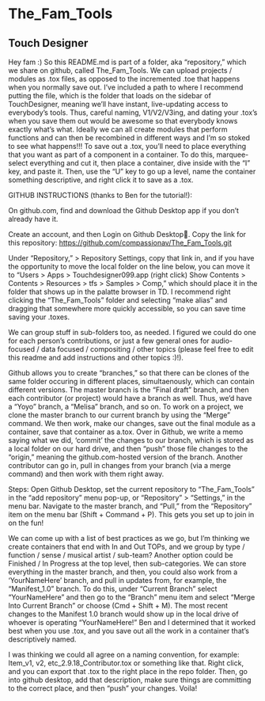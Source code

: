 # The_Fam_Tools
## Touch Designer
Hey fam :) 
So this README.md is part of a folder, aka “repository,” which we share on github, called The_Fam_Tools. We can upload projects / modules as .tox files, as opposed to the incremented .toe that happens when you normally save out. I’ve included a path to where I recommend putting the file, which is the folder that loads on the sidebar of TouchDesigner, meaning we’ll have instant, live-updating access to everybody’s tools. Thus, careful naming, V1/V2/V3ing, and dating your .tox’s when you save them out would be awesome so that everybody knows exactly what’s what. Ideally we can all create modules that perform functions and can then be recombined in different ways and I’m so stoked to see what happens!!! To save out a .tox, you’ll need to place everything that you want as part of a component in a container. To do this, marquee-select everything and cut it, then place a container, dive inside with the “I” key, and paste it. Then, use the “U” key to go up a level, name the container something descriptive, and right click it to save as a .tox. 

GITHUB INSTRUCTIONS (thanks to Ben for the tutorial!):

On github.com, find and download the Github Desktop app if you don’t already have it. 

Create an account, and then Login on Github Desktop. 
Copy the link for this repository: https://github.com/compassionav/The_Fam_Tools.git

Under “Repository,” > Repository Settings, copy that link in, and if you have the opportunity to move the local folder on the line below, you can move it to “Users > Apps > Touchdesigner099.app (right click) Show Contents > Contents > Resources > tfs > Samples > Comp,” which should place it in the folder that shows up in the palatte browser in TD. I recommend right clicking the “The_Fam_Tools” folder and selecting “make alias” and dragging that somewhere more quickly accessible, so you can save time saving your .toxes.

We can group stuff in sub-folders too, as needed. I figured we could do one for each person’s contributions, or just a few general ones for audio-focused / data focused / compositing / other topics (please feel free to edit this readme and add instructions and other topics :)!). 

Github allows you to create “branches,” so that there can be clones of the same folder occuring in different places, simultaenously, which can contain different versions. The master branch is the “Final draft” branch, and then each contributor (or project) would have a branch as well. Thus, we’d have a “Yoyo” branch, a “Melisa” branch, and so on. To work on a project, we clone the master branch to our current branch by using the “Merge” command. We then work, make our changes, save out the final module as a container, save that container as a.tox. Over in Github, we write a memo saying what we did, ‘commit’ the changes to our branch, which is stored as a local folder on our hard drive, and then “push” those file changes to the “origin,” meaning the github.com-hosted version of the branch. Another contributor can go in, pull in changes from your branch (via a merge command) and then work with them right away. 

Steps: Open Github Desktop, set the current repository to “The_Fam_Tools” in the “add repository” menu pop-up, or “Repository” > “Settings,” in the menu bar. Navigate to the master branch, and “Pull,” from the “Repository” item on the menu bar (Shift + Command + P). This gets you set up to join in on the fun! 

We can come up with a list of best practices as we go, but I’m thinking we create containers that end with In and Out TOPs, and we group by type / function / sense / musical artist / sub-team? Another option could be Finished / In Progress at the top level, then sub-categories. We can store everything in the master branch, and then, you could also work from a ‘YourNameHere’ branch, and pull in updates from, for example, the “Manifest_1.0” branch. To do this, under “Current Branch” select “YourNameHere” and then go to the “Branch” menu item and select “Merge Into Current Branch” or choose (Cmd + Shift + M). The most recent changes to the Manifest 1.0 branch would show up in the local drive of whoever is operating “YourNameHere!” 
Ben and I determined that it worked best when you use .tox, and you save out all the work in a container that’s descriptively named. 

I was thinking we could all agree on a naming convention, for example: Item_v1, v2, etc_2.9.18_Contributor.tox or something like that. Right click, and you can export that .tox to the right place in the repo folder. Then, go into github desktop, add that description, make sure things are committing to the correct place, and then “push” your changes. Voila!

